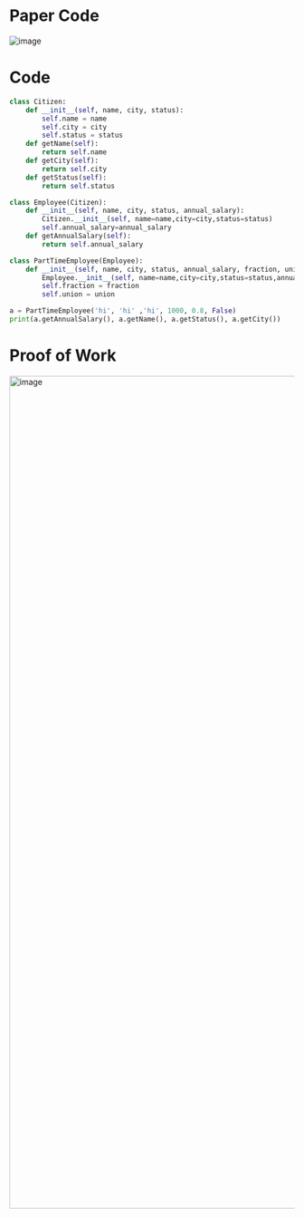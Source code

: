 # Paper Code
![image](https://github.com/user-attachments/assets/2c8231f9-21bb-4235-b6fd-b14c6bfc2de6)

# Code
```.py
class Citizen:
    def __init__(self, name, city, status):
        self.name = name
        self.city = city
        self.status = status
    def getName(self):
        return self.name
    def getCity(self):
        return self.city
    def getStatus(self):
        return self.status

class Employee(Citizen):
    def __init__(self, name, city, status, annual_salary):
        Citizen.__init__(self, name=name,city=city,status=status)
        self.annual_salary=annual_salary
    def getAnnualSalary(self):
        return self.annual_salary

class PartTimeEmployee(Employee):
    def __init__(self, name, city, status, annual_salary, fraction, union):
        Employee.__init__(self, name=name,city=city,status=status,annual_salary=annual_salary)
        self.fraction = fraction
        self.union = union

a = PartTimeEmployee('hi', 'hi' ,'hi', 1000, 0.8, False)
print(a.getAnnualSalary(), a.getName(), a.getStatus(), a.getCity())
```

# Proof of Work
<img width="1470" alt="image" src="https://github.com/user-attachments/assets/a6d58146-6065-4252-ad6d-a77e32a4bc9d" />
